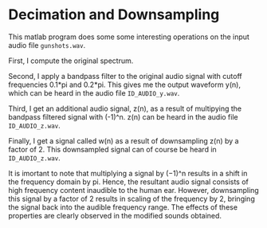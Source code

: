 # Decimation and Downsampling

This matlab program does some some interesting operations on the input audio file `gunshots.wav`. 

First, I compute the original spectrum. 

Second, I apply a bandpass filter to the original audio signal with cutoff frequencies 0.1\*pi and 0.2\*pi. This gives me the output waveform y(n), which can be heard in the audio file `ID_AUDIO_y.wav`.

Third, I get an additional audio signal, z(n), as a result of multipying the bandpass filtered signal with (-1)^n. z(n) can be heard in the audio file `ID_AUDIO_z.wav`.

Finally, I get a signal called w(n) as a result of downsampling z(n) by a factor of 2. This downsampled signal can of course be heard in `ID_AUDIO_z.wav`.

It is imortant to note that multiplying a signal by (−1)^n results in a shift in the frequency domain by pi. Hence, the resultant audio signal consists of high frequency content inaudible to the human ear. However, downsampling this signal by a factor of 2 results in scaling of the frequency by 2, bringing the signal back into the audible frequency range. The effects of these properties are clearly observed in the modified sounds obtained.
